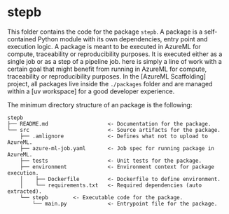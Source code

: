 # stepb

This folder contains the code for the package `stepb`. A package is a
self-contained Python module with its own dependencies, entry point and
execution logic. A package is meant to be executed in AzureML for compute,
traceability or reproducibility purposes. It is executed either as a single job
or as a step of a pipeline job. here is simply a line of work with a certain
goal that might benefit from running in AzureML for compute, traceability or
reproducibility purposes. In the [AzureML Scaffolding] project, all packages
live inside the `./packages` folder and are managed within a [uv workspace] for
a good developer experience.

The minimum directory structure of an package is the following:

```text
stepb
├── README.md                   <- Documentation for the package.
└── src                         <- Source artifacts for the package.
    ├── .amlignore              <- Defines what not to upload to AzureML.
    ├── azure-ml-job.yaml       <- Job spec for running package in AzureML.
    ├── tests                   <- Unit tests for the package.
    ├── environment             <- Environment context for package execution.
    │    ├── Dockerfile         <- Dockerfile to define environment.
    │    └── requirements.txt   <- Required dependencies (auto extracted).
    └── stepb        <- Executable code for the package.
        └── main.py             <- Entrypoint file for the package.
```
